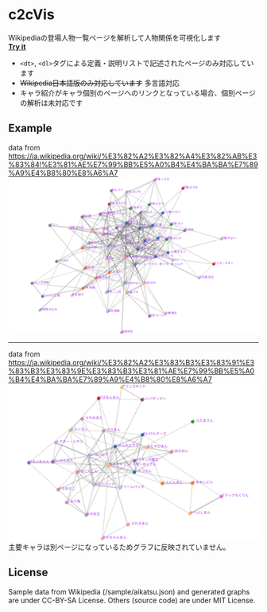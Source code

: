 # c2cVis
Wikipediaの登場人物一覧ページを解析して人物関係を可視化します  
[**Try it**](https://kojia.github.io/c2cVis/)

+ `<dt>`, `<dl>`タグによる定義・説明リストで記述されたページのみ対応しています
+ ~~Wikipedia日本語版のみ対応しています~~ 多言語対応
+ キャラ紹介がキャラ個別のページへのリンクとなっている場合、個別ページの解析は未対応です

## Example
data from https://ja.wikipedia.org/wiki/%E3%82%A2%E3%82%A4%E3%82%AB%E3%83%84!%E3%81%AE%E7%99%BB%E5%A0%B4%E4%BA%BA%E7%89%A9%E4%B8%80%E8%A6%A7
![aikatsu-graph](./img/aikatsu.svg)

---
data from https://ja.wikipedia.org/wiki/%E3%82%A2%E3%83%B3%E3%83%91%E3%83%B3%E3%83%9E%E3%83%B3%E3%81%AE%E7%99%BB%E5%A0%B4%E4%BA%BA%E7%89%A9%E4%B8%80%E8%A6%A7
![anpanman-graph](./img/anpanman.svg)
主要キャラは別ページになっているためグラフに反映されていません。


## License
Sample data from Wikipedia (/sample/aikatsu.json) and generated graphs are under CC-BY-SA License.
Others (source code) are under MIT License.
